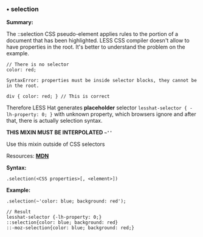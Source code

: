 ### <a name="selection"></a> &#8226; selection
**Summary:**

The ::selection CSS pseudo-element applies rules to the portion of a document that has been highlighted.
LESS CSS compiler doesn't allow to have properties in the root. It's better to understand the problem on the example.

    // There is no selector
    color: red;
  
    SyntaxError: properties must be inside selector blocks, they cannot be in the root. 
  
    div { color: red; } // This is correct

Therefore LESS Hat generates **placeholder** selector `lesshat-selector { -lh-property: 0; }` with unknown property, which browsers ignore and after that, there is actually selection syntax.    
  
**THIS MIXIN MUST BE INTERPOLATED `~''`**  
  
Use this mixin outside of CSS selectors

Resources: **[MDN](https://developer.mozilla.org/en-US/docs/Web/CSS/::selection)**

**Syntax:**

    .selection(<CSS properties>[, <element>]) 
  
**Example:**

    .selection(~'color: blue; background: red');
    
    // Result
    lesshat-selector {-lh-property: 0;} 
    ::selection{color: blue; background: red}
    ::-moz-selection{color: blue; background: red;}


